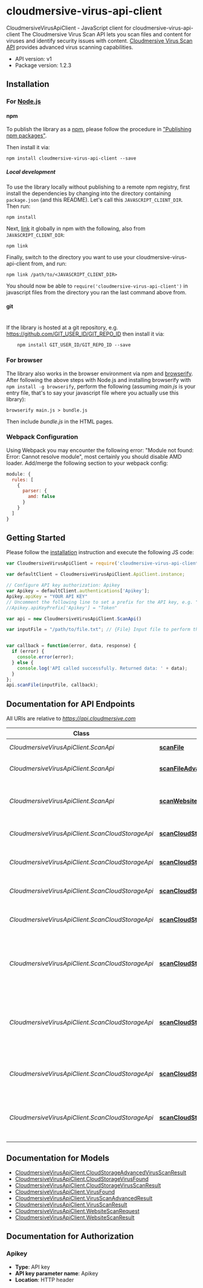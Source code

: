 # cloudmersive-virus-api-client

CloudmersiveVirusApiClient - JavaScript client for cloudmersive-virus-api-client
The Cloudmersive Virus Scan API lets you scan files and content for viruses and identify security issues with content.
[Cloudmersive Virus Scan API](https://www.cloudmersive.com/virus-api) provides advanced virus scanning capabilities.

- API version: v1
- Package version: 1.2.3


## Installation

### For [Node.js](https://nodejs.org/)

#### npm

To publish the library as a [npm](https://www.npmjs.com/),
please follow the procedure in ["Publishing npm packages"](https://docs.npmjs.com/getting-started/publishing-npm-packages).

Then install it via:

```shell
npm install cloudmersive-virus-api-client --save
```

##### Local development

To use the library locally without publishing to a remote npm registry, first install the dependencies by changing 
into the directory containing `package.json` (and this README). Let's call this `JAVASCRIPT_CLIENT_DIR`. Then run:

```shell
npm install
```

Next, [link](https://docs.npmjs.com/cli/link) it globally in npm with the following, also from `JAVASCRIPT_CLIENT_DIR`:

```shell
npm link
```

Finally, switch to the directory you want to use your cloudmersive-virus-api-client from, and run:

```shell
npm link /path/to/<JAVASCRIPT_CLIENT_DIR>
```

You should now be able to `require('cloudmersive-virus-api-client')` in javascript files from the directory you ran the last 
command above from.

#### git
#
If the library is hosted at a git repository, e.g.
https://github.com/GIT_USER_ID/GIT_REPO_ID
then install it via:

```shell
    npm install GIT_USER_ID/GIT_REPO_ID --save
```

### For browser

The library also works in the browser environment via npm and [browserify](http://browserify.org/). After following
the above steps with Node.js and installing browserify with `npm install -g browserify`,
perform the following (assuming *main.js* is your entry file, that's to say your javascript file where you actually 
use this library):

```shell
browserify main.js > bundle.js
```

Then include *bundle.js* in the HTML pages.

### Webpack Configuration

Using Webpack you may encounter the following error: "Module not found: Error:
Cannot resolve module", most certainly you should disable AMD loader. Add/merge
the following section to your webpack config:

```javascript
module: {
  rules: [
    {
      parser: {
        amd: false
      }
    }
  ]
}
```

## Getting Started

Please follow the [installation](#installation) instruction and execute the following JS code:

```javascript
var CloudmersiveVirusApiClient = require('cloudmersive-virus-api-client');

var defaultClient = CloudmersiveVirusApiClient.ApiClient.instance;

// Configure API key authorization: Apikey
var Apikey = defaultClient.authentications['Apikey'];
Apikey.apiKey = "YOUR API KEY"
// Uncomment the following line to set a prefix for the API key, e.g. "Token" (defaults to null)
//Apikey.apiKeyPrefix['Apikey'] = "Token"

var api = new CloudmersiveVirusApiClient.ScanApi()

var inputFile = "/path/to/file.txt"; // {File} Input file to perform the operation on.


var callback = function(error, data, response) {
  if (error) {
    console.error(error);
  } else {
    console.log('API called successfully. Returned data: ' + data);
  }
};
api.scanFile(inputFile, callback);

```

## Documentation for API Endpoints

All URIs are relative to *https://api.cloudmersive.com*

Class | Method | HTTP request | Description
------------ | ------------- | ------------- | -------------
*CloudmersiveVirusApiClient.ScanApi* | [**scanFile**](docs/ScanApi.md#scanFile) | **POST** /virus/scan/file | Scan a file for viruses
*CloudmersiveVirusApiClient.ScanApi* | [**scanFileAdvanced**](docs/ScanApi.md#scanFileAdvanced) | **POST** /virus/scan/file/advanced | Advanced Scan a file for viruses
*CloudmersiveVirusApiClient.ScanApi* | [**scanWebsite**](docs/ScanApi.md#scanWebsite) | **POST** /virus/scan/website | Scan a website for malicious content and threats
*CloudmersiveVirusApiClient.ScanCloudStorageApi* | [**scanCloudStorageScanAwsS3File**](docs/ScanCloudStorageApi.md#scanCloudStorageScanAwsS3File) | **POST** /virus/scan/cloud-storage/aws-s3/single | Scan an AWS S3 file for viruses
*CloudmersiveVirusApiClient.ScanCloudStorageApi* | [**scanCloudStorageScanAwsS3FileAdvanced**](docs/ScanCloudStorageApi.md#scanCloudStorageScanAwsS3FileAdvanced) | **POST** /virus/scan/cloud-storage/aws-s3/single/advanced | Advanced Scan an AWS S3 file for viruses
*CloudmersiveVirusApiClient.ScanCloudStorageApi* | [**scanCloudStorageScanAzureBlob**](docs/ScanCloudStorageApi.md#scanCloudStorageScanAzureBlob) | **POST** /virus/scan/cloud-storage/azure-blob/single | Scan an Azure Blob for viruses
*CloudmersiveVirusApiClient.ScanCloudStorageApi* | [**scanCloudStorageScanAzureBlobAdvanced**](docs/ScanCloudStorageApi.md#scanCloudStorageScanAzureBlobAdvanced) | **POST** /virus/scan/cloud-storage/azure-blob/single/advanced | Advanced Scan an Azure Blob for viruses
*CloudmersiveVirusApiClient.ScanCloudStorageApi* | [**scanCloudStorageScanGcpStorageFile**](docs/ScanCloudStorageApi.md#scanCloudStorageScanGcpStorageFile) | **POST** /virus/scan/cloud-storage/gcp-storage/single | Scan an Google Cloud Platform (GCP) Storage file for viruses
*CloudmersiveVirusApiClient.ScanCloudStorageApi* | [**scanCloudStorageScanGcpStorageFileAdvanced**](docs/ScanCloudStorageApi.md#scanCloudStorageScanGcpStorageFileAdvanced) | **POST** /virus/scan/cloud-storage/gcp-storage/single/advanced | Advanced Scan an Google Cloud Platform (GCP) Storage file for viruses
*CloudmersiveVirusApiClient.ScanCloudStorageApi* | [**scanCloudStorageScanSharePointOnlineFile**](docs/ScanCloudStorageApi.md#scanCloudStorageScanSharePointOnlineFile) | **POST** /virus/scan/cloud-storage/sharepoint-online/site/single | Virus Scan a file in a SharePoint Online Site Drive
*CloudmersiveVirusApiClient.ScanCloudStorageApi* | [**scanCloudStorageScanSharePointOnlineFileAdvanced**](docs/ScanCloudStorageApi.md#scanCloudStorageScanSharePointOnlineFileAdvanced) | **POST** /virus/scan/cloud-storage/sharepoint-online/site/advanced | Advanced Virus Scan a file in a SharePoint Online Site Drive


## Documentation for Models

 - [CloudmersiveVirusApiClient.CloudStorageAdvancedVirusScanResult](docs/CloudStorageAdvancedVirusScanResult.md)
 - [CloudmersiveVirusApiClient.CloudStorageVirusFound](docs/CloudStorageVirusFound.md)
 - [CloudmersiveVirusApiClient.CloudStorageVirusScanResult](docs/CloudStorageVirusScanResult.md)
 - [CloudmersiveVirusApiClient.VirusFound](docs/VirusFound.md)
 - [CloudmersiveVirusApiClient.VirusScanAdvancedResult](docs/VirusScanAdvancedResult.md)
 - [CloudmersiveVirusApiClient.VirusScanResult](docs/VirusScanResult.md)
 - [CloudmersiveVirusApiClient.WebsiteScanRequest](docs/WebsiteScanRequest.md)
 - [CloudmersiveVirusApiClient.WebsiteScanResult](docs/WebsiteScanResult.md)


## Documentation for Authorization


### Apikey

- **Type**: API key
- **API key parameter name**: Apikey
- **Location**: HTTP header

